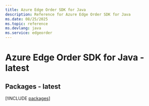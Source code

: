 ```yaml
---
title: Azure Edge Order SDK for Java
description: Reference for Azure Edge Order SDK for Java
ms.date: 08/25/2025
ms.topic: reference
ms.devlang: java
ms.service: edgeorder
---
```

# Azure Edge Order SDK for Java - latest
## Packages - latest
[!INCLUDE [packages](edge-order-index.md)]
